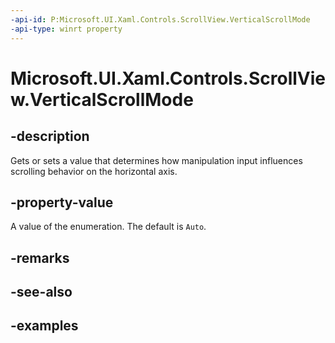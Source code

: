 ```yaml
---
-api-id: P:Microsoft.UI.Xaml.Controls.ScrollView.VerticalScrollMode
-api-type: winrt property
---
```


# Microsoft.UI.Xaml.Controls.ScrollView.VerticalScrollMode

<!--
public Microsoft.UI.Xaml.Controls.ScrollingScrollMode VerticalScrollMode { get; set; }
-->

## -description

Gets or sets a value that determines how manipulation input influences scrolling behavior on the horizontal axis.

## -property-value

A value of the enumeration. The default is `Auto`.

## -remarks

## -see-also

## -examples


